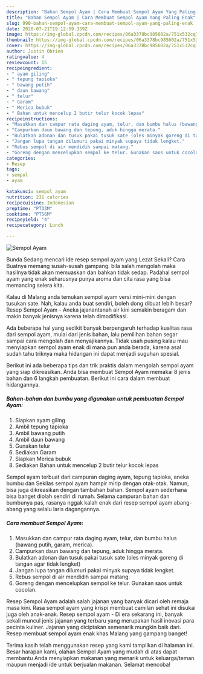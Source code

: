 ```yaml
---
description: "Bahan Sempol Ayam | Cara Membuat Sempol Ayam Yang Paling Enak"
title: "Bahan Sempol Ayam | Cara Membuat Sempol Ayam Yang Paling Enak"
slug: 990-bahan-sempol-ayam-cara-membuat-sempol-ayam-yang-paling-enak
date: 2020-07-21T19:12:59.339Z
image: https://img-global.cpcdn.com/recipes/06a3378bc985602a/751x532cq70/sempol-ayam-foto-resep-utama.jpg
thumbnail: https://img-global.cpcdn.com/recipes/06a3378bc985602a/751x532cq70/sempol-ayam-foto-resep-utama.jpg
cover: https://img-global.cpcdn.com/recipes/06a3378bc985602a/751x532cq70/sempol-ayam-foto-resep-utama.jpg
author: Justin Obrien
ratingvalue: 4
reviewcount: 15
recipeingredient:
- " ayam giling"
- " tepung tapioka"
- " bawang putih"
- " daun bawang"
- " telur"
- " Garam"
- " Merica bubuk"
- " Bahan untuk mencelup 2 butir telur kocok lepas"
recipeinstructions:
- "Masukkan dan campur rata daging ayam, telur, dan bumbu halus (bawang putih, garam, merica)."
- "Campurkan daun bawang dan tepung, aduk hingga merata."
- "Bulatkan adonan dan tusuk pakai tusuk sate (oles minyak goreng di tangan agar tidak lengket)"
- "Jangan lupa tangan dilumuri pakai minyak supaya tidak lengket."
- "Rebus sempol di air mendidih sampai matang."
- "Goreng dengan mencelupkan sempol ke telur. Gunakan saos untuk cocolan."
categories:
- Resep
tags:
- sempol
- ayam

katakunci: sempol ayam 
nutrition: 231 calories
recipecuisine: Indonesian
preptime: "PT33M"
cooktime: "PT56M"
recipeyield: "4"
recipecategory: Lunch

---
```



![Sempol Ayam](https://img-global.cpcdn.com/recipes/06a3378bc985602a/751x532cq70/sempol-ayam-foto-resep-utama.jpg)

Bunda Sedang mencari ide resep sempol ayam yang Lezat Sekali? Cara Buatnya memang susah-susah gampang. bila salah mengolah maka hasilnya tidak akan memuaskan dan bahkan tidak sedap. Padahal sempol ayam yang enak seharusnya punya aroma dan cita rasa yang bisa memancing selera kita.

Kalau di Malang anda temukan sempol ayam versi mini-mini dengan tusukan sate. Nah, kalau anda buat sendiri, boleh dong dibuat lebih besar? Resep Sempol Ayam - Aneka jajanantanah air kini semakin beragam dan makin banyak jenisnya karena telah dimodifikasi.

Ada beberapa hal yang sedikit banyak berpengaruh terhadap kualitas rasa dari sempol ayam, mulai dari jenis bahan, lalu pemilihan bahan segar sampai cara mengolah dan menyajikannya. Tidak usah pusing kalau mau menyiapkan sempol ayam enak di mana pun anda berada, karena asal sudah tahu triknya maka hidangan ini dapat menjadi suguhan spesial.


Berikut ini ada beberapa tips dan trik praktis dalam mengolah sempol ayam yang siap dikreasikan. Anda bisa membuat Sempol Ayam memakai 8 jenis bahan dan 6 langkah pembuatan. Berikut ini cara dalam membuat hidangannya.

<!--inarticleads1-->

##### Bahan-bahan dan bumbu yang digunakan untuk pembuatan Sempol Ayam:

1. Siapkan  ayam giling
1. Ambil  tepung tapioka
1. Ambil  bawang putih
1. Ambil  daun bawang
1. Gunakan  telur
1. Sediakan  Garam
1. Siapkan  Merica bubuk
1. Sediakan  Bahan untuk mencelup 2 butir telur kocok lepas


Sempol ayam terbuat dari campuran daging ayam, tepung tapioka, aneka bumbu dan Sekilas sempol ayam hampir mirip dengan otak-otak. Namun, bisa juga dikreasikan dengan tambahan bahan. Sempol ayam sederhana bisa banget diolah sendiri di rumah. Selama campuran bahan dan bumbunya pas, rasanya nggak kalah enak dari resep sempol ayam abang-abang yang selalu laris dagangannya. 

<!--inarticleads2-->

##### Cara membuat Sempol Ayam:

1. Masukkan dan campur rata daging ayam, telur, dan bumbu halus (bawang putih, garam, merica).
1. Campurkan daun bawang dan tepung, aduk hingga merata.
1. Bulatkan adonan dan tusuk pakai tusuk sate (oles minyak goreng di tangan agar tidak lengket)
1. Jangan lupa tangan dilumuri pakai minyak supaya tidak lengket.
1. Rebus sempol di air mendidih sampai matang.
1. Goreng dengan mencelupkan sempol ke telur. Gunakan saos untuk cocolan.


Resep Sempol Ayam adalah salah jajanan yang banyak dicari oleh remaja masa kini. Rasa sempol ayam yang krispi membuat camilan sehat ini disukai juga oleh anak-anak. Resep sempol ayam - Di era sekarang ini, banyak sekali muncul jenis jajanan yang terbaru yang merupakan hasil inovasi para pecinta kuliner. Jajanan yang diciptakan semenarik mungkin baik dari. Resep membuat sempol ayam enak khas Malang yang gampang banget! 

Terima kasih telah menggunakan resep yang kami tampilkan di halaman ini. Besar harapan kami, olahan Sempol Ayam yang mudah di atas dapat membantu Anda menyiapkan makanan yang menarik untuk keluarga/teman maupun menjadi ide untuk berjualan makanan. Selamat mencoba!
